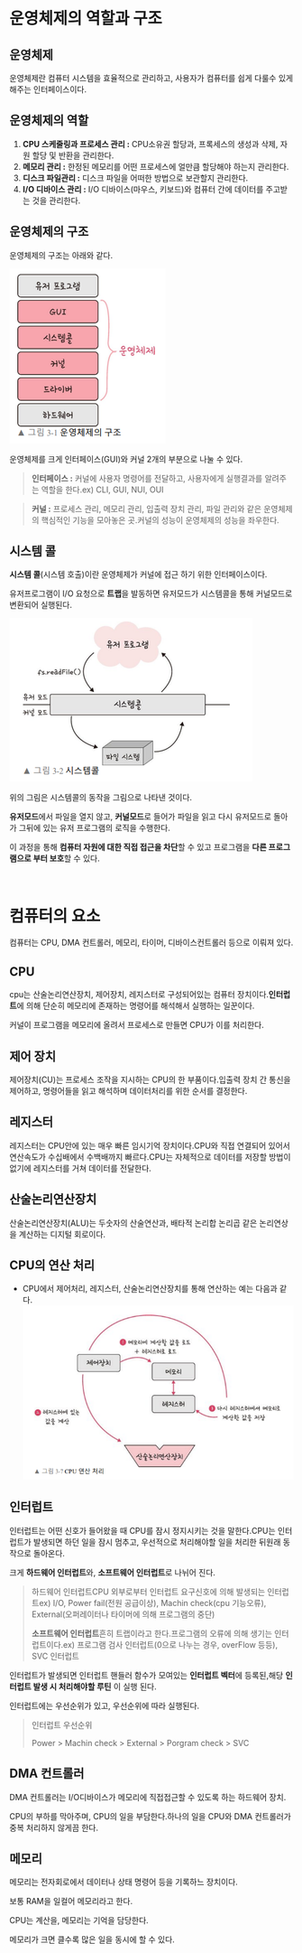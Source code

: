 # 운영체제의 역할과 구조

## 운영체제

운영체제란 컴퓨터 시스템을 효율적으로 관리하고, 사용자가 컴퓨터를 쉽게 다룰수 있게 해주는 인터페이스이다.

## 운영체제의 역할

1. **CPU 스케줄링과 프로세스 관리 :** CPU소유권 할당과, 프록세스의 생성과 삭제, 자원 할당 및 반환을 관리한다.
2. **메모리 관리 :** 한정된 메모리를 어떤 프로세스에 얼만큼 할당해야 하는지 관리한다.
3. **디스크 파일관리 :** 디스크 파일을 어떠한 방법으로 보관할지 관리한다.
4. **I/O 디바이스 관리 :** I/O 디바이스(마우스, 키보드)와 컴퓨터 간에 데이터를 주고받는 것을 관리한다.

## 운영체제의 구조

운영체제의 구조는 아래와 같다.

![Untitled](./image/운영체제구조.png)

운영체제를 크게 인터페이스(GUI)와 커널 2개의 부분으로 나눌 수 있다.

> **인터페이스 :** 커널에 사용자 명령어를 전달하고, 사용자에게 실행결과를 알려주는 역할을 한다.ex) CLI, GUI, NUI, OUI

> **커널 :** 프로세스 관리, 메모리 관리, 입출력 장치 관리, 파일 관리와 같은 운영체제의 핵심적인 기능을 모아놓은 곳.커널의 성능이 운영체제의 성능을 좌우한다.

## 시스템 콜

**시스템 콜**(시스템 호출)이란 운영체제가 커널에 접근 하기 위한 인터페이스이다.

유저프로그램이 I/O 요청으로 **트랩**을 발동하면 유저모드가 시스템콜을 통해 커널모드로 변환되어 실행된다.

![Untitled](./image/시스템콜.png)

위의 그림은 시스템콜의 동작을 그림으로 나타낸 것이다.

**유저모드**에서 파일을 열지 않고, **커널모드**로 들어가 파일을 읽고 다시 유저모드로 돌아가 그뒤에 있는 유저 프로그램의 로직을 수행한다.

이 과정을 통해 **컴퓨터 자원에 대한 직접 접근을 차단**할 수 있고 프로그램을 **다른 프로그램으로 부터 보호**할 수 있다.

<br />

# 컴퓨터의 요소

컴퓨터는 CPU, DMA 컨트롤러, 메모리, 타이머, 디바이스컨트롤러 등으로 이뤄져 있다.

## CPU

cpu는 산술논리연산장치, 제어장치, 레지스터로 구성되어있는 컴퓨터 장치이다.**인터럽트**에 의해 단순히 메모리에 존재하는 명령어를 해석해서 실행하는 일꾼이다.

커널이 프로그램을 메모리에 올려서 프로세스로 만들면 CPU가 이를 처리한다.

## 제어 장치

제어장치(CU)는 프로세스 조작을 지시하는 CPU의 한 부품이다.입출력 장치 간 통신을 제어하고, 명령어들을 읽고 해석하며 데이터처리를 위한 순서를 결정한다.

## 레지스터

레지스터는 CPU안에 있는 매우 빠른 임시기억 장치이다.CPU와 직접 연결되어 있어서 연산속도가 수십배에서 수백배까지 빠르다.CPU는 자체적으로 데이터를 저장할 방법이 없기에 레지스터를 거쳐 데이터를 전달한다.

## 산술논리연산장치

산술논리연산장치(ALU)는 두숫자의 산술연산과, 배타적 논리합 논리곱 같은 논리연상을 계산하는 디지털 회로이다.

## CPU의 연산 처리

- CPU에서 제어처리, 레지스터, 산술논리연산장치를 통해 연산하는 예는 다음과 같다.
  ![Untitled](./image/cpu연산처리.png)

## 인터럽트

인터럽트는 어떤 신호가 들어왔을 때 CPU를 잠시 정지시키는 것을 말한다.CPU는 인터럽트가 발생되면 하던 일을 잠시 멈추고, 우선적으로 처리해야할 일을 처리한 뒤원래 동작으로 돌아온다.

크게 **하드웨어 인터럽트**와, **소프트웨어 인터럽트**로 나뉘어 진다.

> 하드웨어 인터럽트CPU 외부로부터 인터럽트 요구신호에 의해 발생되는 인터럽트ex) I/O, Power fail(전원 공급이상), Machin check(cpu 기능오류), External(오퍼레이터나 타이머에 의해 프로그램의 중단)
>
> **소프트웨어 인터럽트**흔히 트랩이라고 한다.프로그램의 오류에 의해 생기는 인터럽트이다.ex) 프로그램 검사 인터럽트(0으로 나누는 경우, overFlow 등등), SVC 인터럽트

인터럽트가 발생되면 인터럽트 핸들러 함수가 모여있는 **인터럽트 벡터**에 등록된,해당 **인터럽트 발생 시 처리해야할 루틴** 이 실행 된다.

인터럽트에는 우선순위가 있고, 우선순위에 따라 실행된다.

> 인터럽트 우선순위
>
> Power > Machin check > External > Porgram check > SVC

## DMA 컨트롤러

DMA 컨트롤러는 I/O디바이스가 메모리에 직접접근할 수 있도록 하는 하드웨어 장치.

CPU의 부하를 막아주며, CPU의 일을 부담한다.하나의 일을 CPU와 DMA 컨트롤러가 중복 처리하지 않게끔 한다.

## 메모리

메모리는 전자회로에서 데이터나 상태 명령어 등을 기록하느 장치이다.

보통 RAM을 일컬어 메모리라고 한다.

CPU는 계산을, 메모리는 기억을 담당한다.

메모리가 크면 클수록 많은 일을 동시에 할 수 있다.
